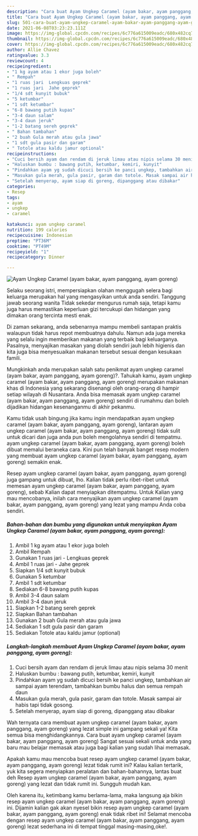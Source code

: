 ```yaml
---
description: "Cara buat Ayam Ungkep Caramel (ayam bakar, ayam panggang, ayam goreng) yang enak dan Mudah Dibuat"
title: "Cara buat Ayam Ungkep Caramel (ayam bakar, ayam panggang, ayam goreng) yang enak dan Mudah Dibuat"
slug: 501-cara-buat-ayam-ungkep-caramel-ayam-bakar-ayam-panggang-ayam-goreng-yang-enak-dan-mudah-dibuat
date: 2021-06-08T03:23:23.111Z
image: https://img-global.cpcdn.com/recipes/6c776a615009eadc/680x482cq70/ayam-ungkep-caramel-ayam-bakar-ayam-panggang-ayam-goreng-foto-resep-utama.jpg
thumbnail: https://img-global.cpcdn.com/recipes/6c776a615009eadc/680x482cq70/ayam-ungkep-caramel-ayam-bakar-ayam-panggang-ayam-goreng-foto-resep-utama.jpg
cover: https://img-global.cpcdn.com/recipes/6c776a615009eadc/680x482cq70/ayam-ungkep-caramel-ayam-bakar-ayam-panggang-ayam-goreng-foto-resep-utama.jpg
author: Allie Chavez
ratingvalue: 3.3
reviewcount: 4
recipeingredient:
- "1 kg ayam atau 1 ekor juga boleh"
- " Rempah"
- "1 ruas jari  Lengkuas geprek"
- "1 ruas jari  Jahe geprek"
- "1/4 sdt kunyit bubuk"
- "5 ketumbar"
- "1 sdt ketumbar"
- "6-8 bawang putih kupas"
- "3-4 daun salam"
- "3-4 daun jeruk"
- "1-2 batang sereh geprek"
- " Bahan tambahan"
- "2 buah Gula merah atau gula jawa"
- "1 sdt gula pasir dan garam"
- " Totole atau kaldu jamur optional"
recipeinstructions:
- "Cuci bersih ayam dan rendam di jeruk limau atau nipis selama 30 menit"
- "Haluskan bumbu : bawang putih, ketumbar, kemiri, kunyit"
- "Pindahkan ayam yg sudah dicuci bersih ke panci ungkep, tambahkan air sampai ayam terendam, tambahkan bumbu halus dan semua rempah daun"
- "Masukan gula merah, gula pasir, garam dan totole. Masak sampai air habis tapi tidak gosong."
- "Setelah menyerap, ayam siap di goreng, dipanggang atau dibakar"
categories:
- Resep
tags:
- ayam
- ungkep
- caramel

katakunci: ayam ungkep caramel 
nutrition: 199 calories
recipecuisine: Indonesian
preptime: "PT36M"
cooktime: "PT49M"
recipeyield: "1"
recipecategory: Dinner

---
```



![Ayam Ungkep Caramel (ayam bakar, ayam panggang, ayam goreng)](https://img-global.cpcdn.com/recipes/6c776a615009eadc/680x482cq70/ayam-ungkep-caramel-ayam-bakar-ayam-panggang-ayam-goreng-foto-resep-utama.jpg)

Selaku seorang istri, mempersiapkan olahan menggugah selera bagi keluarga merupakan hal yang mengasyikan untuk anda sendiri. Tanggung jawab seorang  wanita Tidak sekedar mengurus rumah saja, tetapi kamu juga harus memastikan keperluan gizi tercukupi dan hidangan yang dimakan orang tercinta mesti enak.

Di zaman  sekarang, anda sebenarnya mampu membeli santapan praktis walaupun tidak harus repot membuatnya dahulu. Namun ada juga mereka yang selalu ingin memberikan makanan yang terbaik bagi keluarganya. Pasalnya, menyajikan masakan yang diolah sendiri jauh lebih higienis dan kita juga bisa menyesuaikan makanan tersebut sesuai dengan kesukaan famili. 



Mungkinkah anda merupakan salah satu penikmat ayam ungkep caramel (ayam bakar, ayam panggang, ayam goreng)?. Tahukah kamu, ayam ungkep caramel (ayam bakar, ayam panggang, ayam goreng) merupakan makanan khas di Indonesia yang sekarang disenangi oleh orang-orang di hampir setiap wilayah di Nusantara. Anda bisa memasak ayam ungkep caramel (ayam bakar, ayam panggang, ayam goreng) sendiri di rumahmu dan boleh dijadikan hidangan kesenanganmu di akhir pekanmu.

Kamu tidak usah bingung jika kamu ingin mendapatkan ayam ungkep caramel (ayam bakar, ayam panggang, ayam goreng), lantaran ayam ungkep caramel (ayam bakar, ayam panggang, ayam goreng) tidak sulit untuk dicari dan juga anda pun boleh mengolahnya sendiri di tempatmu. ayam ungkep caramel (ayam bakar, ayam panggang, ayam goreng) boleh dibuat memalui beraneka cara. Kini pun telah banyak banget resep modern yang membuat ayam ungkep caramel (ayam bakar, ayam panggang, ayam goreng) semakin enak.

Resep ayam ungkep caramel (ayam bakar, ayam panggang, ayam goreng) juga gampang untuk dibuat, lho. Kalian tidak perlu ribet-ribet untuk memesan ayam ungkep caramel (ayam bakar, ayam panggang, ayam goreng), sebab Kalian dapat menyiapkan ditempatmu. Untuk Kalian yang mau mencobanya, inilah cara menyajikan ayam ungkep caramel (ayam bakar, ayam panggang, ayam goreng) yang lezat yang mampu Anda coba sendiri.

<!--inarticleads1-->

##### Bahan-bahan dan bumbu yang digunakan untuk menyiapkan Ayam Ungkep Caramel (ayam bakar, ayam panggang, ayam goreng):

1. Ambil 1 kg ayam atau 1 ekor juga boleh
1. Ambil  Rempah
1. Gunakan 1 ruas jari - Lengkuas geprek
1. Ambil 1 ruas jari - Jahe geprek
1. Siapkan 1/4 sdt kunyit bubuk
1. Gunakan 5 ketumbar
1. Ambil 1 sdt ketumbar
1. Sediakan 6-8 bawang putih kupas
1. Ambil 3-4 daun salam
1. Ambil 3-4 daun jeruk
1. Siapkan 1-2 batang sereh geprek
1. Siapkan  Bahan tambahan
1. Gunakan 2 buah Gula merah atau gula jawa
1. Sediakan 1 sdt gula pasir dan garam
1. Sediakan  Totole atau kaldu jamur (optional)




<!--inarticleads2-->

##### Langkah-langkah membuat Ayam Ungkep Caramel (ayam bakar, ayam panggang, ayam goreng):

1. Cuci bersih ayam dan rendam di jeruk limau atau nipis selama 30 menit
1. Haluskan bumbu : bawang putih, ketumbar, kemiri, kunyit
1. Pindahkan ayam yg sudah dicuci bersih ke panci ungkep, tambahkan air sampai ayam terendam, tambahkan bumbu halus dan semua rempah daun
1. Masukan gula merah, gula pasir, garam dan totole. Masak sampai air habis tapi tidak gosong.
1. Setelah menyerap, ayam siap di goreng, dipanggang atau dibakar




Wah ternyata cara membuat ayam ungkep caramel (ayam bakar, ayam panggang, ayam goreng) yang lezat simple ini gampang sekali ya! Kita semua bisa menghidangkannya. Cara buat ayam ungkep caramel (ayam bakar, ayam panggang, ayam goreng) Sangat sesuai sekali untuk anda yang baru mau belajar memasak atau juga bagi kalian yang sudah lihai memasak.

Apakah kamu mau mencoba buat resep ayam ungkep caramel (ayam bakar, ayam panggang, ayam goreng) lezat tidak rumit ini? Kalau kalian tertarik, yuk kita segera menyiapkan peralatan dan bahan-bahannya, lantas buat deh Resep ayam ungkep caramel (ayam bakar, ayam panggang, ayam goreng) yang lezat dan tidak rumit ini. Sungguh mudah kan. 

Oleh karena itu, ketimbang kamu berlama-lama, maka langsung aja bikin resep ayam ungkep caramel (ayam bakar, ayam panggang, ayam goreng) ini. Dijamin kalian gak akan nyesel bikin resep ayam ungkep caramel (ayam bakar, ayam panggang, ayam goreng) enak tidak ribet ini! Selamat mencoba dengan resep ayam ungkep caramel (ayam bakar, ayam panggang, ayam goreng) lezat sederhana ini di tempat tinggal masing-masing,oke!.

